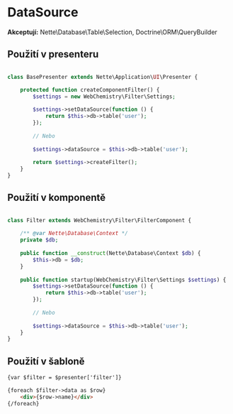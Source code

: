 # DataSource

**Akceptují:** Nette\Database\Table\Selection, Doctrine\ORM\QueryBuilder

## Použití v presenteru

```php

class BasePresenter extends Nette\Application\UI\Presenter {

    protected function createComponentFilter() {
        $settings = new WebChemistry\Filter\Settings;
        
        $settings->setDataSource(function () {
            return $this->db->table('user');
        });
        
        // Nebo
        
        $settings->dataSource = $this->db->table('user');
        
        return $settings->createFilter();
    }
}
```

## Použití v komponentě

```php

class Filter extends WebChemistry\Filter\FilterComponent {
    
    /** @var Nette\Database\Context */
    private $db;
    
    public function __construct(Nette\Database\Context $db) {
        $this->db = $db;
    }
    
    public function startup(WebChemistry\Filter\Settings $settings) {
        $settings->setDataSource(function () {
            return $this->db->table('user');
        });
        
        // Nebo
        
        $settings->dataSource = $this->db->table('user');
    }
}

```

## Použití v šabloně

```html
{var $filter = $presenter['filter']}

{foreach $filter->data as $row}
    <div>{$row->name}</div>
{/foreach}
```